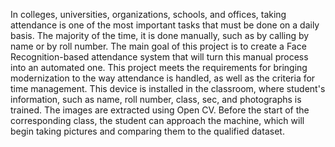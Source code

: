 In colleges, universities, organizations, schools, and offices, taking attendance is one of the most important tasks that must be done on a daily basis. The majority of the time, it is done manually, such as by calling by name or by roll number. The main goal of this project is to create a Face Recognition-based attendance system that will turn this manual process into an automated one. This project meets the requirements for bringing modernization to the way attendance is handled, as well as the criteria for time management. This device is installed in the classroom, where student's information, such as name, roll number, class, sec, and photographs is trained. The images are extracted using Open CV. Before the start of the corresponding class, the student can approach the machine, which will begin taking pictures and comparing them to the qualified dataset.
